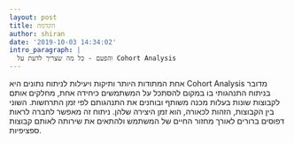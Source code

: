 ```yaml
---
layout: post
title: הקדמה
author: shiran
date: '2019-10-03 14:34:02'
intro_paragraph: |
  והפעם - כל מה שצריך לדעת על Cohort Analysis
---
```

אחת המתודות היותר ותיקות ויעילות לניתוח נתונים היא Cohort Analysis
מדובר בניתוח התנהגותי בו במקום להסתכל על המשתמשים כיחידה אחת, מחלקים אותם לקבוצות שונות בעלות מכנה משותף ובוחנים את התנהגותם לפי זמן התרחשות. השוני בין הקבוצות, הזהות לכאורה, הוא זמן היצירה שלהן.
ניתוח זה מאפשר לחברה לראות דפוסים ברורים לאורך מחזור החיים של המשתמש ולהתאים את שירותה לאותם קבוצות ספציפיות.




